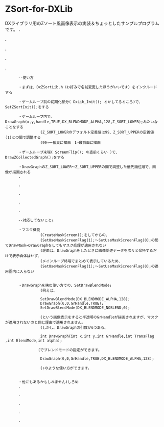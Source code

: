 ZSort-for-DXLib
===============

DXライブラリ用のZソート風画像表示の実装＆ちょっとしたサンプルプログラムです。
.

.

.

.

.


          
          
          
          
          --使い方
          
          ・まずは、DxZSortLib.h（お好みで名前変更したほうがいいです）をインクルードする
          
          ・ゲームループ前の初期化部分( DxLib_Init(); とかしてるところ)で、SetZSortInit();をする
          
          ・ゲームループ内で、DrawGraph(x,y,handle,TRUE,DX_BLENDMODE_ALPHA,128,Z_SORT_LOWER);みたいなことをする
                    (Z_SORT_LOWERのデフォルト定義値は99、Z_SORT_UPPERの定義値(1)との間で調整する
                    (99→一番奥に描画　1→最前面に描画
                    
          ・ゲームループ末端( ScreenFlip(); の直前くらい )で、DrawZCollectedGraph();をする
          
          ・DrawGraphのZ_SORT_LOWER～Z_SORT_UPPERの間で調整した優先順位順で、画像が描画される
          .
          
          .
          
          .
          
          .
          
          .
          
          --対応してないこと↓
          
          ・マスク機能
                    (CreateMaskScreen();をしてからの、
                    (SetUseMaskScreenFlag(1);～SetUseMaskScreenFlag(0);の間でDrawMask→DrawGraphをしてもマスク処理が適用されない
                    (理由は、DrawGraphをしたときに画像関連データを次々と保持するだけで表示自体はせず、
                    (メインループ終端でまとめて表示しているため、
                    (SetUseMaskScreenFlag(1);～SetUseMaskScreenFlag(0);の適用圏内に入らない
                    
                    
          ・DrawGraphを挟む使い方での、SetDrawBlendMode↓
                    (例えば、
                    
                    SetDrawBlendMode(DX_BLENDMODE_ALPHA,128);
                    DrawGraph(0,0,GrHandle,TRUE);
                    SetDrawBlendMode(DX_BLENDMODE_NOBLEND,0);
                    
                    (という画像表示をすると半透明のGrHandleが描画されますが、マスクが適用されないのと同じ理由で適用されません。
                    (しかし、DrawGraphの引数が6つある、
                    
                    int DrawGraph(int x,int y,int GrHandle,int TransFlag ,int BlendMode,int alpha);
                    
                   (でブレンドモードの指定ができます。
                    
                    DrawGraph(0,0,GrHandle,TRUE,DX_BLENDMODE_ALPHA,128);
                    
                    (↑のような使い方ができます。
                    
                    
          ・他にもあるかもしれません(しろめ
          .
          
          .
          
          .
          
          .
          
          .
          
          
          
